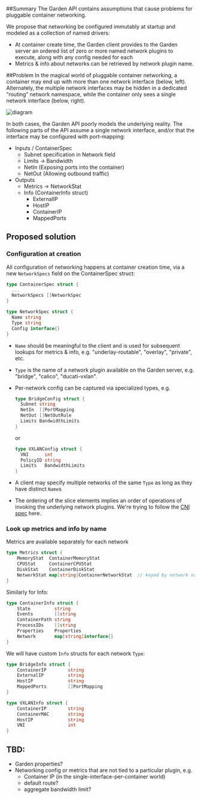 ##Summary
The Garden API contains assumptions that cause problems for pluggable container networking.

We propose that networking be configured immutably at startup and modeled as a collection of named drivers:
- At container create time, the Garden client provides to the Garden server an
  ordered list of zero or more named network plugins to execute, along with any config needed for each
- Metrics & info about networks can be retrieved by network plugin name.

##Problem
In the magical world of pluggable container networking, a container may end up with more than one 
network interface (below, left).  Alternately, the multiple network interfaces may be hidden in a 
dedicated “routing” network namespace, while the container only sees a single network interface (below, right).

![diagram](interface-topology.png)


In both cases, the Garden API poorly models the underlying reality.
The following parts of the API assume a single network interface, and/or that the interface may be
configured with port-mapping:

- Inputs / ContainerSpec
  - Subnet specification in Network field
  - Limits -> Bandwidth
  - NetIn (Exposing ports into the container)
  - NetOut (Allowing outbound traffic)
- Outputs
  - Metrics -> NetworkStat
  - Info (ContainerInfo struct)
    - ExternalIP
    - HostIP
    - ContainerIP
    - MappedPorts

## Proposed solution

### Configuration at creation
All configuration of networking happens at container creation time, via a new `NetworkSpecs` field on the ContainerSpec struct:
```go
type ContainerSpec struct {
  ...
  NetworkSpecs []NetworkSpec
}

type NetworkSpec struct {
  Name string
  Type string
  Config interface{}
}
```


- `Name` should be meaningful to the client and is used for subsequent lookups for metrics & info, e.g. "underlay-routable", "overlay", "private", etc.
- `Type` is the name of a network plugin available on the Garden server, e.g. "bridge", "calico", "ducati-vxlan".
- Per-network config can be captured via specialized types, e.g.  
  ```go
  type BridgeConfig struct {
    Subnet string
    NetIn  []PortMapping
    NetOut []NetOutRule
    Limits BandwidthLimits
  }
  ```
  or
  ```go
  type VXLANConfig struct {
    VNI      int
    PolicyID string
    Limits   BandwidthLimits
  }
  ```
  
- A client may specify multiple networks of the same `Type` as long as they have distinct `Name`s
- The ordering of the slice elements implies an order of operations of invoking the underlying network plugins.
We're trying to follow the [CNI spec](https://github.com/appc/cni/blob/master/SPEC.md) here.

### Look up metrics and info by name

Metrics are available separately for each network
```go
type Metrics struct {
    MemoryStat  ContainerMemoryStat
    CPUStat     ContainerCPUStat
    DiskStat    ContainerDiskStat
    NetworkStat map[string]ContainerNetworkStat  // keyed by network name
}
```

Similarly for Info:
```go
type ContainerInfo struct {
    State         string        
    Events        []string
    ContainerPath string      
    ProcessIDs    []string      
    Properties    Properties
    Network       map[string]interface{}
}
```

We will have custom `Info` structs for each network `Type`:
```go
type BridgeInfo struct {
    ContainerIP        string
    ExternalIP         string
    HostIP             string 
    MappedPorts        []PortMapping 
}

type VXLANInfo struct {
    ContainerIP        string
    ContainerMAC       string
    HostIP             string
    VNI                int
}
```

## TBD:
- Garden properties?
- Networking config or metrics that are not tied to a particular plugin, e.g.
  - Container IP (in the single-interface-per-container world)   
  - default route?
  - aggregate bandwidth limit?
   
